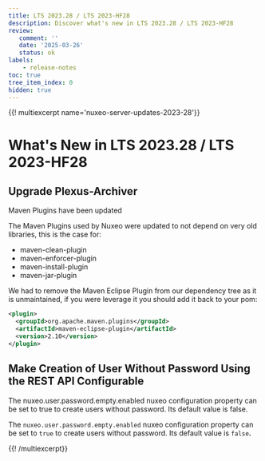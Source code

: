 ```yaml
---
title: LTS 2023.28 / LTS 2023-HF28
description: Discover what's new in LTS 2023.28 / LTS 2023-HF28
review:
   comment: ''
   date: '2025-03-26'
   status: ok
labels:
    - release-notes
toc: true
tree_item_index: 0
hidden: true
---
```


{{! multiexcerpt name='nuxeo-server-updates-2023-28'}}
# What's New in LTS 2023.28 / LTS 2023-HF28

## Upgrade Plexus-Archiver

Maven Plugins have been updated

The Maven Plugins used by Nuxeo were updated to not depend on very old libraries, this is the case for:

- maven-clean-plugin
- maven-enforcer-plugin
- maven-install-plugin
- maven-jar-plugin

We had to remove the Maven Eclipse Plugin from our dependency tree as it is unmaintained, if you were leverage it you should add it back to your pom:

```xml
<plugin>
  <groupId>org.apache.maven.plugins</groupId>
  <artifactId>maven-eclipse-plugin</artifactId>
  <version>2.10</version>
</plugin>
```

## Make Creation of User Without Password Using the REST API Configurable

The nuxeo.user.password.empty.enabled nuxeo configuration property can be set to true to create users without password. Its default value is false.

The `nuxeo.user.password.empty.enabled` nuxeo configuration property can be set to `true` to create users without password. Its default value is `false`**.**


{{! /multiexcerpt}}
